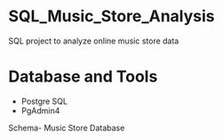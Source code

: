 # SQL_Music_Store_Analysis

SQL project to analyze online music store data

# Database and Tools

* Postgre SQL
* PgAdmin4

Schema- Music Store Database
